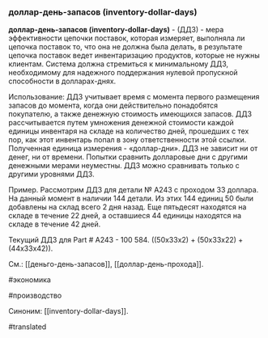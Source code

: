 ### доллар-день-запасов (inventory-dollar-days)

**доллар-день-запасов (inventory-dollar-days)** - (ДДЗ) - мера эффективности цепочки поставок, которая измеряет, выполняла ли цепочка поставок то, что она не должна была делать, в результате цепочка поставок ведет инвентаризацию продуктов, которые не нужны клиентам. Система должна стремиться к минимальному ДДЗ, необходимому для надежного поддержания нулевой пропускной способности в долларах-днях.

Использование: ДДЗ учитывает время с момента первого размещения запасов до момента, когда они действительно понадобятся покупателю, а также денежную стоимость имеющихся запасов. ДДЗ рассчитывается путем умножения денежной стоимости каждой единицы инвентаря на складе на количество дней, прошедших с тех пор, как этот инвентарь попал в зону ответственности этой ссылки. Полученная единица измерения - «доллар-дни». ДДЗ не зависит ни от денег, ни от времени. Попытки сравнить долларовые дни с другими денежными мерами неуместны. ДДЗ можно сравнивать только с другими уровнями ДДЗ.

Пример. Рассмотрим ДДЗ для детали № A243 с проходом 33 доллара. На данный момент в наличии 144 детали. Из этих 144 единиц 50 были добавлены на склад всего 2 дня назад. Еще пятьдесят находятся на складе в течение 22 дней, а оставшиеся 44 единицы находятся на складе в течение 42 дней.

Текущий ДДЗ для Part \# A243 - 100 584. ((50x33x2) + (50x33x22) + (44x33x42)).

См.: [[деньго-день-запасов]], [[доллар-день-прохода]].

#экономика

#производство

Синоним: [[inventory-dollar-days]].

#translated
